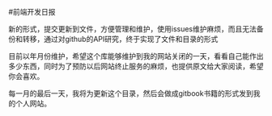 #前端开发日报

新的形式，提交更新到文件，方便管理和维护，使用issues维护麻烦，而且无法备份和转移，通过对github的API研究，终于实现了文件和目录的形式

目前以年月份维护，希望这个库能够维护到我的网站关闭的一天，看看自己能作出多少东西，同时为了预防以后网站终止服务的麻烦，也提供原文给大家阅读，希望你会喜欢。

每一月的最后一天，我将为更新这个目录，然后会做成gitbook书籍的形式发到我的个人网站。